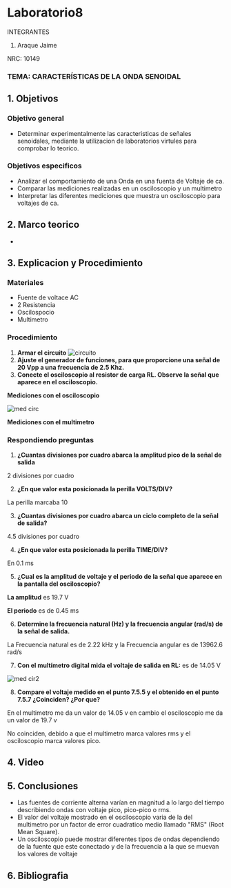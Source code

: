 # Laboratorio8
INTEGRANTES

1. Araque Jaime


NRC: 10149
### TEMA: CARACTERÍSTICAS DE LA ONDA SENOIDAL
## 1. Objetivos
### Objetivo general
* Determinar experimentalmente las caracteristicas de señales senoidales, mediante la utilizacion de laboratorios virtules para comprobar lo teorico.
### Objetivos especificos
* Analizar el comportamiento de una Onda en una fuenta de Voltaje de ca.
* Comparar las mediciones realizadas en un osciloscopio y un multimetro
* Interpretar las diferentes mediciones que muestra un osciloscopio para voltajes de ca.
## 2. Marco teorico
* 
## 3. Explicacion y Procedimiento
### Materiales

* Fuente de voltace AC
* 2 Resistencia
* Oscilospocio
* Multimetro 

### Procedimiento 
1. **Armar el circuito**
![circuito](https://user-images.githubusercontent.com/93224166/154070197-cc9e3443-b954-482d-810f-75b26a97ccf1.png)
2. **Ajuste el generador de funciones, para que proporcione una señal de 20 Vpp a una frecuencia de 2.5 Khz.**
3. **Conecte el osciloscopio al resistor de carga RL. Observe la señal que aparece en el osciloscopio.**

**Mediciones con el osciloscopio**

![med circ](https://user-images.githubusercontent.com/93224166/154070806-e70f04a8-5fd4-4465-a1b7-ab24ddf57fae.png)

**Mediciones con el multimetro**


### Respondiendo preguntas


1. **¿Cuantas divisiones por cuadro abarca la amplitud pico de la señal de salida**

2 divisiones por cuadro

2. **¿En que valor esta posicionada la perilla VOLTS/DIV?**

La perilla marcaba 10

3. **¿Cuantas divisiones por cuadro abarca un ciclo completo de la señal de salida?**

4.5 divisiones por cuadro

4. **¿En que valor esta posicionada la perilla TIME/DIV?**

En 0.1 ms

5. **¿Cual es la amplitud de voltaje y el periodo de la señal que aparece en la pantalla del osciloscopio?**

**La amplitud** es 19.7 V

**El periodo** es de 0.45 ms

6. **Determine la frecuencia natural (Hz) y la frecuencia angular (rad/s) de la señal de salida.**

 La Frecuencia natural es de 2.22 kHz y la Frecuencia angular es de 13962.6 rad/s
 
7. **Con el multímetro digital mida el voltaje de salida en RL:** es de 14.05 V

![med cir2](https://user-images.githubusercontent.com/93224166/154070803-e1a55d8e-3f42-4a3a-ab68-7427bf8157f2.png)

8. **Compare el voltaje medido en el punto 7.5.5 y el obtenido en el punto 7.5.7 ¿Coinciden? ¿Por que?**

En el multimetro me da un valor de 14.05 v en cambio el osciloscopio me da un valor de 19.7 v

No coinciden, debido a que el multimetro marca valores rms y el osciloscopio marca valores pico.
## 4. Video 
## 5. Conclusiones
* Las fuentes de corriente alterna varían en magnitud a lo largo del tiempo describiendo ondas con voltaje pico, pico-pico o rms.
* El valor del voltaje mostrado en el osciloscopio varia de la del multimetro por un factor de error cuadratico medio llamado "RMS" (Root Mean Square).
* Un osciloscopio puede mostrar diferentes tipos de ondas dependiendo de la fuente que este conectado y de la frecuencia a la que se muevan los valores de voltaje
## 6. Bibliografia
